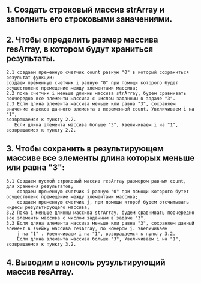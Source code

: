 ## 1. Создать строковый массив strArray и заполнить его строковыми заначениями.
## 2. Чтобы определить размер массива resArray, в котором будут храниться результаты.
	2.1 создаем пременную счетчик count равную "0" в который сохраниться результат функции;
	создаем пременную счетчик i равную "0" при помощи которого будет осуществлено премещение между элементами массива;
	2.2 пока счетчик i меньше длинны массива strArray, будем сравнивать поочередно все элементы массива с числом заданным в задаче "3".
	2.3 Если длина элемента массива меньше или равна "3", сохраняем значение индекса данного элемента в переменной count. Увеличиваем i на "1",
	возвращаемся к пункту 2.2.
	   Если длина элемента массива больше "3", Увеличиваем i на "1", возвращаемся к пункту 2.2.
## 3. Чтобы сохранить в результирующем массиве все элементы длина которых меньше или равна "3":
	3.1 Создаем пустой строковый массив resArray размером равным count, для хранения результатов;
	    создаем пременную счетчик i равную "0" при помощи которого бутет осуществлено премещение между элементами массива; 
	    cоздаем пременную счетчик j, при помощи кторой будем отсчитывать индесы результирующего массива;
	3.2 Пока i меньше длинны массива strArray, будем сравнивать поочередно все элементы массива с числом заданным в задаче "3".
	3.3 Если длина элемента массива меньше или равна "3", сохраняем данный  элемент в ячейку массива resArray, по номером j. Увеличиваем 
	    j на "1" . Увеличиваем i на "1", возвращаемся к пункту 3.2.
	    Если длина элемента массива больше "3", Увеличиваем i на "1", возвращаемся к пункту 3.2.
## 4. Выводим в консоль рузультирующий массив resArray.
